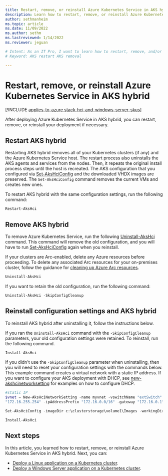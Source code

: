 ```yaml
---
title: Restart, remove, or reinstall Azure Kubernetes Service in AKS hybrid 
description: Learn how to restart, remove, or reinstall Azure Kubernetes Service (AKS) in AKS hybrid.
author: sethmanheim
ms.topic: article
ms.date: 11/09/2022
ms.author: sethm 
ms.lastreviewed: 1/14/2022
ms.reviewer: jeguan

# Intent: As an IT Pro, I want to learn how to restart, remove, and/or reinstall my AKS deployment when necessary.
# Keyword: AKS restart AKS removal

---
```


# Restart, remove, or reinstall Azure Kubernetes Service in AKS hybrid

[!INCLUDE [applies-to-azure stack-hci-and-windows-server-skus](includes/aks-hci-applies-to-skus/aks-hybrid-applies-to-azure-stack-hci-windows-server-sku.md)]

After deploying Azure Kubernetes Service in AKS hybrid, you can restart, remove, or reinstall your deployment if necessary.

## Restart AKS hybrid

Restarting AKS hybrid removes all of your Kubernetes clusters (if any) and the Azure Kubernetes Service host. The restart process also uninstalls the AKS agents and services from the nodes. Then, it repeats the original install process steps until the host is recreated. The AKS configuration that you configured via [Set-AksHciConfig](./reference/ps/set-akshciconfig.md) and the downloaded VHDX images are preserved. The `Set-AksHciConfig` command removes the current VMs and creates new ones.

To restart AKS hybrid with the same configuration settings, run the following command:

```powershell
Restart-AksHci
```

## Remove AKS hybrid

To remove Azure Kubernetes Service, run the following [Uninstall-AksHci](./reference/ps/uninstall-akshci.md) command. This command will remove the old configuration, and you will have to run [Set-AksHciConfig](./reference/ps/set-akshciconfig.md) again when you reinstall. 

If your clusters are Arc-enabled, delete any Azure resources before proceeding. To delete any associated Arc resources for your on-premises cluster, follow the guidance for [cleaning up Azure Arc resources](/azure/azure-arc/kubernetes/quickstart-connect-cluster#clean-up-resources).

```powershell
Uninstall-AksHci
``` 

If you want to retain the old configuration, run the following command:

```powershell
Uninstall-AksHci -SkipConfigCleanup
```

## Reinstall configuration settings and AKS hybrid

To reinstall AKS hybrid after uninstalling it, follow the instructions below.

If you ran the `Uninstall-AksHci` command with the `-SkipConfigCleanup` parameters, your old configuration settings were retained. To reinstall, run the following command.

```powershell
Install-AksHci
```

If you didn't use the `-SkipConfigCleanup` parameter when uninstalling, then you will need to reset your configuration settings with the commands below. This example command creates a virtual network with a static IP address. If you want to configure your AKS deployment with DHCP, see [new-akshcinetworksetting](./reference/ps/new-akshcinetworksetting.md) for examples on how to configure DHCP.


```powershell
#static IP
$vnet = New-AksHciNetworkSetting -name myvnet -vswitchName "extSwitch" -k8sNodeIpPoolStart "172.16.10.0" -k8sNodeIpPoolEnd "172.16.10.255" -vipPoolStart "172.16.255.0" -vipPoolEnd
"172.16.255.254" -ipAddressPrefix "172.16.0.0/16" -gateway "172.16.0.1" -dnsServers "172.16.0.1"

Set-AksHciConfig -imageDir c:\clusterstorage\volume1\Images -workingDir c:\ClusterStorage\Volume1\ImageStore -cloudConfigLocation c:\clusterstorage\volume1\Config -vnet $vnet -cloudservicecidr "172.16.10.10/16"

Install-AksHci
```

## Next steps

In this article, you learned how to restart, remove, or reinstall Azure Kubernetes Service in AKS hybrid. Next, you can:
- [Deploy a Linux application on a Kubernetes cluster](./deploy-linux-application.md).
- [Deploy a Windows Server application on a Kubernetes cluster](./deploy-windows-application.md).